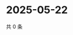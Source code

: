 # 2025-05-22

共 0 条

<!-- BEGIN ZHIHUVIDEO -->
<!-- 最后更新时间 Thu May 22 2025 22:11:31 GMT+0800 (China Standard Time) -->

<!-- END ZHIHUVIDEO -->
